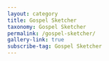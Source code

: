 ```yaml
---
layout: category
title: Gospel Sketcher
taxonomy: Gospel Sketcher
permalink: /gospel-sketcher/
gallery-link: true
subscribe-tag: Gospel Sketcher
---
```

